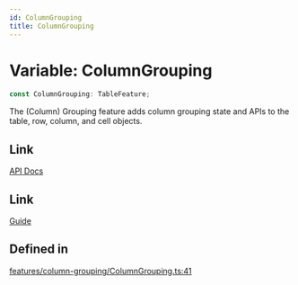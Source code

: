 ```yaml
---
id: ColumnGrouping
title: ColumnGrouping
---
```


# Variable: ColumnGrouping

```ts
const ColumnGrouping: TableFeature;
```

The (Column) Grouping feature adds column grouping state and APIs to the table, row, column, and cell objects.

## Link

[API Docs](https://tanstack.com/table/v8/docs/api/features/column-grouping)

## Link

[Guide](https://tanstack.com/table/v8/docs/guide/column-grouping)

## Defined in

[features/column-grouping/ColumnGrouping.ts:41](https://github.com/TanStack/table/blob/b1e6b79157b0debc7222660572b06c8b857f4605/packages/table-core/src/features/column-grouping/ColumnGrouping.ts#L41)

